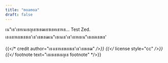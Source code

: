 ```yaml
---
title: "moamoa"
draft: false
---
```


เน"เธ'เธทเนเธญเธซเธฒเธซเธฅเธฑเธ... Test Zed. เธงเธฑเธขเธชเธ'เธ'เธขเธฒเน"เธเนเธ'เธ'เธฑเธเน"เธเธตเธขเธ'

{{</* credit author="เธงเธฑเธขเธชเธ'เธ'เธขเธฒ" */>}}
{{</* license style="cc" */>}}
{{</* footnote text="เธเธเธชเธญเธ footnote" */>}}
